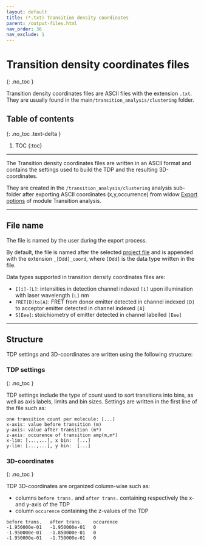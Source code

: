 ```yaml
---
layout: default
title: (*.txt) Transition density coordinates
parent: /output-files.html
nav_order: 36
nav_exclude: 1
---
```



# Transition density coordinates files
{: .no_toc }

Transition density coordinates files are ASCII files with the extension `.txt`. They are usually found in the main`/transition_analysis/clustering` folder.

## Table of contents
{: .no_toc .text-delta }

1. TOC
{:toc}


---

The Transition density coordinates files are written in an ASCII format and contains the settings used to build the TDP and the resulting 3D-coordinates.

They are created in the `/transition_analysis/clustering` analysis sub-folder after exporting ASCII coordinates (x,y,occurrence) from widow 
[Export options](../transition-analysis/functionalities/set-export-options.html#transition-density-plot-tdp) of module Transition analysis.


---

## File name

The file is named by the user during the export process.

By default, the file is named after the selected <u>project file</u> and is appended with the extension `_[Ddd]_coord`, where `[Ddd]` is the data type written in the file.

Data types supported in transition density coordinates files are:
* `I[i]-[L]`: intensities in detection channel indexed `[i]` upon illumination with laser wavelength `[L]` nm
* `FRET[D]to[A]`: FRET from donor emitter detected in channel indexed `[D]` to acceptor emitter detected in channel indexed `[A]`
* `S[Eee]`: stoichiometry of emitter detected in channel labelled `[Eee]`


---

## Structure

TDP settings and 3D-coordinates are written using the following structure:


### TDP settings
{: .no_toc }

TDP settings include the type of count used to sort transitions into bins, as well as axis labels, limits and bin sizes.
Settings are written in the first line of the file such as:

```
one transition count per molecule: [...]
x-axis: value before transition (m)
y-axis: value after transition (m*)
z-axis: occurence of transition amp(m,m*)
x-lim: [...,...], x bin:  [...]
y-lim: [...,...], y bin:  [...]
```

### 3D-coordinates
{: .no_toc }

TDP 3D-coordinates are organized column-wise such as:
* columns `before trans.` and `after trans.` containing respectively the x- and y-axis of the TDP
* column `occurence` containing the z-values of the TDP

```
before trans.	after trans.	occurence
-1.950000e-01	-1.950000e-01	0
-1.950000e-01	-1.850000e-01	0
-1.950000e-01	-1.750000e-01	0
```

